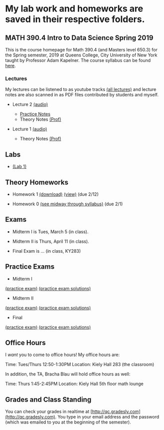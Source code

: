 # **My lab work and homeworks are saved in their respective folders.**



## MATH 390.4 Intro to Data Science Spring 2019

This is the course homepage for Math 390.4 (and Masters level 650.3) for the Spring semester, 2019 at Queens College, City University of New York taught by Professor Adam Kapelner. The course syllabus can be found [here](https://github.com/kapelner/QC_Math_390.4_Spring_2019/blob/master/syllabus/syllabus.pdf).

### Lectures

My lectures can be listened to as youtube tracks [(all lectures)](https://www.youtube.com/playlist?list=) and lecture notes are also scanned in as PDF files contributed by students and myself.

<!--
* Presentation by [Max Sklar of Foursquare, Inc.](https://www.linkedin.com/in/max-sklar-b638464/) final day, May 28 [(audio)](https://youtu.be/TOId9Ey55MM) [(slides)](https://docs.google.com/presentation/d/1R4Us8pSTQoYW9UIonA_fwVz4dCT98D6W-tpJBqRXipE)
* Lecture 26 (Bonus)
  - [Practice Notes](https://github.com/kapelner/QC_Math_390.4_Spring_2019/blob/master/practice_lectures/lec26.Rmd)
* Lecture 25 [(audio)](https://youtu.be/EH8HIddui6E)
  - [Practice Notes](https://github.com/kapelner/QC_Math_390.4_Spring_2019/blob/master/practice_lectures/lec25.Rmd)
  - Theory Notes [(Prof)](https://github.com/kapelner/QC_Math_390.4_Spring_2019/blob/master/lectures/lec24kap.pdf) 
* Lecture 24 [(audio)](https://youtu.be/c6kaJL26a_c)
  - [Practice Notes](https://github.com/kapelner/QC_Math_390.4_Spring_2019/blob/master/practice_lectures/lec24.Rmd) 
  - Theory Notes [(Prof)](https://github.com/kapelner/QC_Math_390.4_Spring_2019/blob/master/lectures/lec24kap.pdf) 
* Lecture 23 [(audio)](https://youtu.be/VTQuwoUHv24)
  - [Practice Notes](https://github.com/kapelner/QC_Math_390.4_Spring_2019/blob/master/practice_lectures/lec23.Rmd) 
  - Theory Notes [(Prof)](https://github.com/kapelner/QC_Math_390.4_Spring_2019/blob/master/lectures/lec23kap.pdf)
* Lecture 22 [(audio)](https://youtu.be/-gdn0em3IcI)
  - [Practice Notes](https://github.com/kapelner/QC_Math_390.4_Spring_2019/blob/master/practice_lectures/lec22.Rmd) 
  - Theory Notes [(Prof)](https://github.com/kapelner/QC_Math_390.4_Spring_2019/blob/master/lectures/lec22kap.pdf)
* Lecture 21 [(audio)](https://youtu.be/bFuBCrvAtMU)
  - [Practice Notes](https://github.com/kapelner/QC_Math_390.4_Spring_2019/blob/master/practice_lectures/lec21.Rmd) 
  - Theory Notes [(Prof)](https://github.com/kapelner/QC_Math_390.4_Spring_2019/blob/master/lectures/lec20kap.pdf)
* Lecture 20 [(audio)](https://youtu.be/M7p9Ze4QdlQ)
  - [Practice Notes](https://github.com/kapelner/QC_Math_390.4_Spring_2019/blob/master/practice_lectures/lec20.Rmd) 
  - Theory Notes [(Ounon Kondi)](https://github.com/kapelner/QC_Math_390.4_Spring_2019/blob/master/lectures/lec20kondi.pdf) [(Prof)](https://github.com/kapelner/QC_Math_390.4_Spring_2019/blob/master/lectures/lec20kap.pdf)
* Lecture 19 [(audio)](https://youtu.be/bpKq1m7WPLw)
  - [Practice Notes](https://github.com/kapelner/QC_Math_390.4_Spring_2019/blob/master/practice_lectures/lec19.Rmd) 
  - Theory Notes [(Ounon Kondi)](https://github.com/kapelner/QC_Math_390.4_Spring_2019/blob/master/lectures/lec19kondi.pdf) [(Prof)](https://github.com/kapelner/QC_Math_390.4_Spring_2019/blob/master/lectures/lec19kap.pdf)
* Lecture 18 [(audio)](https://youtu.be/wIM9I1tdPX8)
  - Practice Notes [(Ounon Kondi)](https://github.com/kapelner/QC_Math_390.4_Spring_2019/blob/master/lectures/lec18kondi.pdf) [(Prof)](https://github.com/kapelner/QC_Math_390.4_Spring_2019/blob/master/practice_lectures/lec18.Rmd) 
  - Theory Notes [(Prof)](https://github.com/kapelner/QC_Math_390.4_Spring_2019/blob/master/lectures/lec18kap.pdf)
* Lecture 17 and Review [(audio)](https://youtu.be/Ee4H-wtHZ1w)
  - Theory Notes [(Prof)](https://github.com/kapelner/QC_Math_390.4_Spring_2019/blob/master/lectures/lec17kap.pdf)
* Lecture 16 [(audio)](https://youtu.be/JmcdaArfewE)
  - [Practice Notes](https://github.com/kapelner/QC_Math_390.4_Spring_2019/blob/master/practice_lectures/lec16.Rmd) 
  - Theory Notes [(Ounon Kondi)](https://github.com/kapelner/QC_Math_390.4_Spring_2019/blob/master/lectures/lec16kondi.pdf)  [(Prof)](https://github.com/kapelner/QC_Math_390.4_Spring_2019/blob/master/lectures/lec16kap.pdf)
* Lecture 15 [(audio)](https://youtu.be/AjTHZMqbZyk)
  - [Practice Notes](https://github.com/kapelner/QC_Math_390.4_Spring_2019/blob/master/practice_lectures/lec15.Rmd) 
  - Theory Notes [(Slava Takhalov)](https://github.com/kapelner/QC_Math_390.4_Spring_2019/blob/master/lectures/lec15tachalov.pdf) [(Ounon Kondi)](https://github.com/kapelner/QC_Math_390.4_Spring_2019/blob/master/lectures/lec15kondi.pdf) [(Prof)](https://github.com/kapelner/QC_Math_390.4_Spring_2019/blob/master/lectures/lec15kap.pdf)
* Lecture 14 [(audio)](https://youtu.be/jlQsMKCHUIA)
  - [Practice Notes](https://github.com/kapelner/QC_Math_390.4_Spring_2019/blob/master/practice_lectures/lec14.Rmd) 
  - Theory Notes [(Slava Takhalov)](https://github.com/kapelner/QC_Math_390.4_Spring_2019/blob/master/lectures/lec14tachalov.pdf) [(Ounon Kondi)](https://github.com/kapelner/QC_Math_390.4_Spring_2019/blob/master/lectures/lec14kondi.pdf) [(Prof)](https://github.com/kapelner/QC_Math_390.4_Spring_2019/blob/master/lectures/lec14kap.pdf)
* Lecture 13 [(audio)](https://youtu.be/ZsTEen-cVpI)
  - [Practice Notes](https://github.com/kapelner/QC_Math_390.4_Spring_2019/blob/master/practice_lectures/lec13.Rmd) 
  - Theory Notes [(Slava Takhalov)](https://github.com/kapelner/QC_Math_390.4_Spring_2019/blob/master/lectures/lec13tachalov.pdf) [(Prof)](https://github.com/kapelner/QC_Math_390.4_Spring_2019/blob/master/lectures/lec13kap.pdf)
* Lecture 12 [(audio)](https://youtu.be/T69-PuacArk)
  - Theory Notes [(Slava Takhalov)](https://github.com/kapelner/QC_Math_390.4_Spring_2019/blob/master/lectures/lec12tachalov.pdf) [(Ounon Kondi)](https://github.com/kapelner/QC_Math_390.4_Spring_2019/blob/master/lectures/lec12kondi.pdf) [(Darshan Patel)](https://github.com/kapelner/QC_Math_390.4_Spring_2019/blob/master/lectures/lec12patel.pdf) [(Prof)](https://github.com/kapelner/QC_Math_390.4_Spring_2019/blob/master/lectures/lec12kap.pdf)
* Lecture 11 [(audio)](https://youtu.be/LGdeP9CGD-Y)
  - [Practice Notes](https://github.com/kapelner/QC_Math_390.4_Spring_2019/blob/master/practice_lectures/lec11.Rmd) 
  - Theory Notes [(Slava Takhalov)](https://github.com/kapelner/QC_Math_390.4_Spring_2019/blob/master/lectures/lec11tachalov.pdf) [(Ounon Kondi)](https://github.com/kapelner/QC_Math_390.4_Spring_2019/blob/master/lectures/lec11kondi.pdf) [(Darshan Patel)](https://github.com/kapelner/QC_Math_390.4_Spring_2019/blob/master/lectures/lec11patel.pdf) [(Prof)](https://github.com/kapelner/QC_Math_390.4_Spring_2019/blob/master/lectures/lec11kap.pdf)
* Lecture 10 [(audio)](https://youtu.be/LUqKoFOiNtI)
  - [Practice Notes](https://github.com/kapelner/QC_Math_390.4_Spring_2019/blob/master/practice_lectures/lec10.Rmd) 
  - Theory Notes [(Slava Takhalov)](https://github.com/kapelner/QC_Math_390.4_Spring_2019/blob/master/lectures/lec10tachalov.pdf) [(Darshan Patel)](https://github.com/kapelner/QC_Math_390.4_Spring_2019/blob/master/lectures/lec10patel.pdf) [(Ounon Kondi)](https://github.com/kapelner/QC_Math_390.4_Spring_2019/blob/master/lectures/lec10kondi.pdf) [(Joseph Peltroche)](https://github.com/kapelner/QC_Math_390.4_Spring_2019/blob/master/lectures/lec10peltroche.pdf) [(Prof)](https://github.com/kapelner/QC_Math_390.4_Spring_2019/blob/master/lectures/lec10kap.pdf)
* Lecture 9 and Review [(audio)](https://youtu.be/W5QFFxv4hIk) 
  - [Practice Notes](https://github.com/kapelner/QC_Math_390.4_Spring_2019/blob/master/practice_lectures/lec09.Rmd) 
  - Theory Notes [(Slava Takhalov)](https://github.com/kapelner/QC_Math_390.4_Spring_2019/blob/master/lectures/lec09tachalov.pdf) [(Ounon Kondi)](https://github.com/kapelner/QC_Math_390.4_Spring_2019/blob/master/lectures/lec09kondi.pdf) [(Darshan Patel)](https://github.com/kapelner/QC_Math_390.4_Spring_2019/blob/master/lectures/lec09patel.pdf) [(Prof)](https://github.com/kapelner/QC_Math_390.4_Spring_2019/blob/master/lectures/lec09kap.pdf) 
* Lecture 8 [(audio)](https://youtu.be/ldKaoMtOuns)
  - [Practice Notes](https://github.com/kapelner/QC_Math_390.4_Spring_2019/blob/master/practice_lectures/lec08.Rmd) 
  - Theory Notes [(Slava Takhalov)](https://github.com/kapelner/QC_Math_390.4_Spring_2019/blob/master/lectures/lec08tachalov.pdf) [(Ounon Kondi)](https://github.com/kapelner/QC_Math_390.4_Spring_2019/blob/master/lectures/lec08kondi.pdf) [(Darshan Patel)](https://github.com/kapelner/QC_Math_390.4_Spring_2019/blob/master/lectures/lec08patel.pdf) [(Prof)](https://github.com/kapelner/QC_Math_390.4_Spring_2019/blob/master/lectures/lec08kap.pdf)
* Lecture 7 [(audio)](https://youtu.be/3zbCPB3pxa0)
  - [Practice Notes](https://github.com/kapelner/QC_Math_390.4_Spring_2019/blob/master/practice_lectures/lec07.Rmd) 
  - Theory Notes [(Darshan Patel)](https://github.com/kapelner/QC_Math_390.4_Spring_2019/blob/master/lectures/lec07patel.pdf) [(Ounon Kondi)](https://github.com/kapelner/QC_Math_390.4_Spring_2019/blob/master/lectures/lec07kondi.pdf) [(Slava Takhalov)](https://github.com/kapelner/QC_Math_390.4_Spring_2019/blob/master/lectures/lec07takhalov.pdf) [(Prof)](https://github.com/kapelner/QC_Math_390.4_Spring_2019/blob/master/lectures/lec07kap.pdf)
* Lecture 6 [(audio)](https://youtu.be/-47jbhZfiNQ)
  - [Practice Notes](https://github.com/kapelner/QC_Math_390.4_Spring_2019/blob/master/practice_lectures/lec06.Rmd) 
  - Theory Notes [(Darshan Patel)](https://github.com/kapelner/QC_Math_390.4_Spring_2019/blob/master/lectures/lec06patel.pdf) [(Ounon Kondi)](https://github.com/kapelner/QC_Math_390.4_Spring_2019/blob/master/lectures/lec06kondi.pdf) [(Slava Takhalov)](https://github.com/kapelner/QC_Math_390.4_Spring_2019/blob/master/lectures/lec06takhalov.pdf) [(Prof)](https://github.com/kapelner/QC_Math_390.4_Spring_2019/blob/master/lectures/lec06kap.pdf)
* Lecture 5 [(audio)](https://youtu.be/PVNhndKiT70)
  - [Practice Notes](https://github.com/kapelner/QC_Math_390.4_Spring_2019/blob/master/practice_lectures/lec05.Rmd) 
  - Theory Notes [(Slava Takhalov)](https://github.com/kapelner/QC_Math_390.4_Spring_2019/blob/master/lectures/lec05takhalov.pdf) [(Darshan Patel)](https://github.com/kapelner/QC_Math_390.4_Spring_2019/blob/master/lectures/lec05patel.pdf) [(Ounon Kondi)](https://github.com/kapelner/QC_Math_390.4_Spring_2019/blob/master/lectures/lec05kondi.pdf) [(Prof)](https://github.com/kapelner/QC_Math_390.4_Spring_2019/blob/master/lectures/lec05kap.pdf)
* Lecture 4 [(audio)](https://youtu.be/1eG-Qg1rfvo)
  - [Practice Notes](https://github.com/kapelner/QC_Math_390.4_Spring_2019/blob/master/practice_lectures/lec04.Rmd) 
  - Theory Notes [(Slava Takhalov)](https://github.com/kapelner/QC_Math_390.4_Spring_2019/blob/master/lectures/lec04takhalov.pdf) [(Darshan Patel)](https://github.com/kapelner/QC_Math_390.4_Spring_2019/blob/master/lectures/lec04patel.pdf) [(Ounon Kondi)](https://github.com/kapelner/QC_Math_390.4_Spring_2019/blob/master/lectures/lec04kondi.pdf) [(Prof)](https://github.com/kapelner/QC_Math_390.4_Spring_2019/blob/master/lectures/lec04kap.pdf)
* Lecture 3 [(audio)](https://youtu.be/TnQGJqgFm1M)
  - [Practice Notes](https://github.com/kapelner/QC_Math_390.4_Spring_2019/blob/master/practice_lectures/lec03.Rmd)
  - Theory Notes [(Slava Takhalov)](https://github.com/kapelner/QC_Math_390.4_Spring_2019/blob/master/lectures/lec03takhalov.pdf) [(Ounon Kondi)](https://github.com/kapelner/QC_Math_390.4_Spring_2019/blob/master/lectures/lec03kondi.pdf) [(Joseph Peltroche)](https://github.com/kapelner/QC_Math_390.4_Spring_2019/blob/master/lectures/lec03peltroche.pdf) [(Darshan Patel)](https://github.com/kapelner/QC_Math_390.4_Spring_2019/blob/master/lectures/lec03patel.pdf) [(Prof)](https://github.com/kapelner/QC_Math_390.4_Spring_2019/blob/master/lectures/lec03kap.pdf)-->
* Lecture 2 [(audio)](https://youtu.be/QTdOB63WB3g)
  - [Practice Notes](https://github.com/kapelner/QC_Math_390.4_Spring_2019/blob/master/practice_lectures/lec01.Rmd)
  - Theory Notes [(Prof)](https://github.com/kapelner/QC_Math_390.4_Spring_2019/blob/master/lectures/lec02kap.pdf)

* Lecture 1 [(audio)](https://youtu.be/lpohkUOOn8I) 
  - Theory Notes [(Prof)](https://github.com/kapelner/QC_Math_390.4_Spring_2019/blob/master/lectures/lec01kap.pdf)

## Labs
* [(Lab 1)](https://github.com/kapelner/QC_Math_390.4_Spring_2019/blob/master/labs/lab01.Rmd)

## Theory Homeworks

<!--
* Homework 5t [(download)](https://github.com/kapelner/QC_Math_390.4_Spring_2019/blob/master/homeworks/hw05/hw05t.pdf?raw=true) [(view)](https://github.com/kapelner/QC_Math_390.4_Spring_2019/blob/master/homeworks/hw05/hw05t.pdf) (due 5/18)
* Homework 4t [(download)](https://github.com/kapelner/QC_Math_390.4_Spring_2019/blob/master/homeworks/hw04/hw04t.pdf?raw=true) [(view)](https://github.com/kapelner/QC_Math_390.4_Spring_2019/blob/master/homeworks/hw04/hw04t.pdf) (due 5/7)
* Homework 3p [(view)](https://github.com/kapelner/QC_Math_390.4_Spring_2019/blob/master/homeworks/hw03/hw03p.Rmd) (due 4/13)
* Homework 3t [(download)](https://github.com/kapelner/QC_Math_390.4_Spring_2019/blob/master/homeworks/hw03/hw03t.pdf?raw=true) [(view)](https://github.com/kapelner/QC_Math_390.4_Spring_2019/blob/master/homeworks/hw03/hw03t.pdf) (due 3/23)
* Homework 2t [(download)](https://github.com/kapelner/QC_Math_390.4_Spring_2019/blob/master/homeworks/hw02/hw02t.pdf?raw=true) [(view)](https://github.com/kapelner/QC_Math_390.4_Spring_2019/blob/master/homeworks/hw02/hw02t.pdf) (due 3/6)
* Homework 2p [(view)](https://github.com/kapelner/QC_Math_390.4_Spring_2019/blob/master/homeworks/hw02/hw02p.Rmd) (due 3/6)-->
* Homework 1 [(download)](https://github.com/kapelner/QC_Math_390.4_Spring_2019/blob/master/homeworks/hw01/hw01t.pdf?raw=true) [(view)](https://github.com/kapelner/QC_Math_390.4_Spring_2019/blob/master/homeworks/hw01/hw01t.pdf) (due 2/12)

* Homework 0 [(see midway through syllabus)](https://github.com/kapelner/QC_Math_390.4_Spring_2019/blob/master/syllabus/syllabus.pdf?raw=true) (due 2/1)

## Exams

* Midterm I is Tues, March 5 (in class).



* Midterm II is Thurs, April 11 (in class).



* Final Exam is ...  (in class, KY283)



## Practice Exams

* Midterm I

[(practice exam)](https://github.com/kapelner/QC_Math_390.4_Spring_2018/blob/master/exams/midterm1/midterm1.pdf) [(practice exam solutions)](https://github.com/kapelner/QC_Math_390.4_Spring_2018/blob/master/exams/midterm1/midterm1_solutions.pdf)

* Midterm II

[(practice exam)](https://github.com/kapelner/QC_Math_390.4_Spring_2018/blob/master/exams/midterm2/midterm2.pdf) [(practice exam solutions)](https://github.com/kapelner/QC_Math_390.4_Spring_2018/blob/master/exams/midterm2/midterm2_solutions.pdf)

* Final

[(practice exam)](https://github.com/kapelner/QC_Math_390.4_Spring_2018/blob/master/exams/final/final.pdf) [(practice exam solutions)](https://github.com/kapelner/QC_Math_390.4_Spring_2018/blob/master/exams/final/final_solutions.pdf)

## Office Hours

I *want* you to come to office hours! My office hours are:

Time: Tues/Thurs 12:50-1:30PM
Location: Kiely Hall 283 (the classroom)

In addition, the TA, Bracha Blau will hold office hours as well:

Time: Thurs 1:45-2:45PM
Location: Kiely Hall 5th floor math lounge

## Grades and Class Standing

You can check your grades in realtime at [http://qc.gradesly.com](http://qc.gradesly.com). You type in your email address and the password (which was emailed to you at the beginning of the semester).

